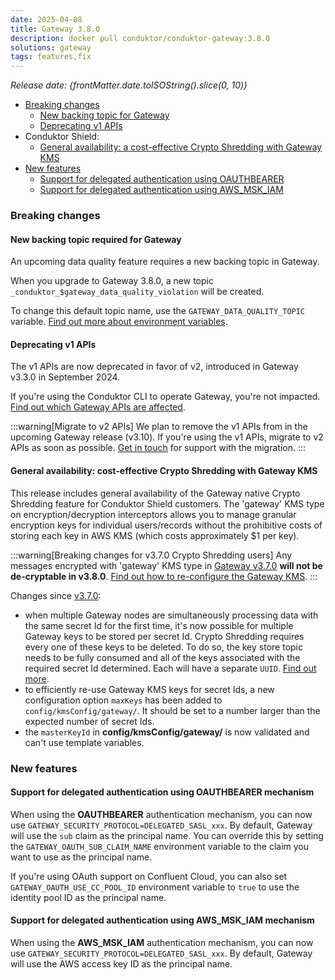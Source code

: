 ```yaml
---
date: 2025-04-08
title: Gateway 3.8.0
description: docker pull conduktor/conduktor-gateway:3.8.0
solutions: gateway
tags: features,fix
---
```


*Release date: {frontMatter.date.toISOString().slice(0, 10)}*

- [Breaking changes](#breaking-changes)
   - [New backing topic for Gateway](#new-backing-topic-required-for-gateway)
   - [Deprecating v1 APIs](#deprecating-v1-apis)
- Conduktor Shield:
   - [General availability: a cost-effective Crypto Shredding with Gateway KMS](#general-availability-cost-effective-crypto-shredding-with-gateway-kms)
- [New features](#new-features)
   - [Support for delegated authentication using OAUTHBEARER](support-for-delegated-authentication-using-oauthbearer-mechanism) 
   - [Support for delegated authentication using AWS_MSK_IAM](support-for-delegated-authentication-using-aws_msk_iam-mechanism)

### Breaking changes

#### New backing topic required for Gateway
An upcoming data quality feature requires a new backing topic in Gateway.

When you upgrade to Gateway 3.8.0, a new topic `_conduktor_$gateway_data_quality_violation` will be created.

To change this default topic name, use the `GATEWAY_DATA_QUALITY_TOPIC` variable. [Find out more about environment variables](https://docs.conduktor.io/gateway/configuration/env-variables/#topics-names).

#### Deprecating v1 APIs
The v1 APIs are now deprecated in favor of v2, introduced in Gateway v3.3.0 in September 2024.  

If you're using the Conduktor CLI to operate Gateway, you're not impacted. [Find out which Gateway APIs are affected](https://developers.conduktor.io/?product=gateway&version=3.6.1&gatewayApiVersion=v1).

:::warning[Migrate to v2 APIs]
We plan to remove the v1 APIs from in the upcoming Gateway release (v3.10). If you're using the v1 APIs, migrate to v2 APIs as soon as possible. [Get in touch](https://support.conduktor.io/hc/en-gb/requests/new?ticket_form_id=17438363566609) for support with the migration.
:::

#### General availability: cost-effective Crypto Shredding with Gateway KMS

This release includes general availability of the Gateway native Crypto Shredding feature for Conduktor Shield customers. The 'gateway' KMS type on encryption/decryption interceptors allows you to manage granular encryption keys for individual users/records without the prohibitive costs of storing each key in AWS KMS (which costs approximately $1 per key).

:::warning[Breaking changes for v3.7.0 Crypto Shredding users]
Any messages encrypted with 'gateway' KMS type in [Gateway v3.7.0](/changelog/#preview-feature-introducing-cost-effective-crypto-shredding-with-gateway-kms) **will not be de-cryptable in v3.8.0**. [Find out how to re-configure the Gateway KMS](/gateway/interceptors/data-security/encryption/encryption-configuration#gateway-kms).
:::

Changes since [v3.7.0](/changelog/#preview-feature-introducing-cost-effective-crypto-shredding-with-gateway-kms):
- when multiple Gateway nodes are simultaneously processing data with the same secret Id for the first time, it's now possible for multiple Gateway keys to be stored per secret Id. Crypto Shredding requires every one of these keys to be deleted. To do so, the key store topic needs to be fully consumed and all of the keys associated with the required secret Id determined. Each will have a separate `UUID`. [Find out more](/gateway/interceptors/data-security/encryption/encryption-configuration/#crypto-shredding).
- to efficiently re-use Gateway KMS keys for secret Ids, a new configuration option `maxKeys` has been added to `config/kmsConfig/gateway/`. It should be set to a number larger than the expected number of secret Ids.
- the `masterKeyId` in **config/kmsConfig/gateway/** is now validated and can't use template variables.

### New features

#### Support for delegated authentication using OAUTHBEARER mechanism 

When using the **OAUTHBEARER** authentication mechanism, you can now use `GATEWAY_SECURITY_PROTOCOL=DELEGATED_SASL_xxx`. By default, Gateway will use the `sub` claim as the principal name. You can override this by setting the `GATEWAY_OAUTH_SUB_CLAIM_NAME` environment variable to the claim you want to use as the principal name. 

If you're using OAuth support on Confluent Cloud, you can also set `GATEWAY_OAUTH_USE_CC_POOL_ID` environment variable to `true` to use the identity pool ID as the principal name.

#### Support for delegated authentication using AWS_MSK_IAM mechanism

When using the **AWS_MSK_IAM** authentication mechanism, you can now use `GATEWAY_SECURITY_PROTOCOL=DELEGATED_SASL_xxx`. By default, Gateway will use the AWS access key ID as the principal name.
